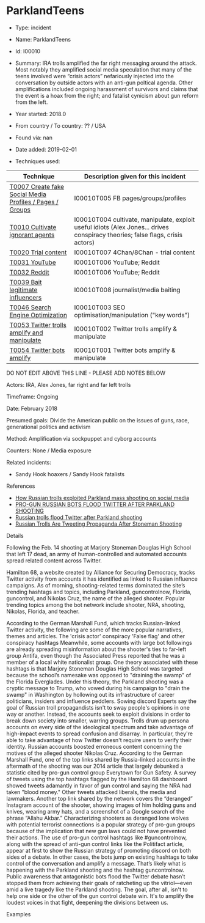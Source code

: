 # ParklandTeens

* Type: incident

* Name: ParklandTeens

* Id: I00010

* Summary: IRA trolls amplified the far right messaging around the attack. Most notably they amplified social media speculation that many of the teens involved were “crisis actors” nefariously injected into the conversation by outside actors with an anti-gun poltical agenda. Other amplifications included ongoing harassment of survivors and claims that the event is a hoax from the right; and fatalist cynicism about gun reform from the left.

* Year started: 2018.0

* From country / To country: ?? / USA

* Found via: nan

* Date added: 2019-02-01

* Techniques used: 

| Technique | Description given for this incident |
| --------- | ------------------------- |
| [T0007 Create fake Social Media Profiles / Pages / Groups](../techniques/T0007.md) | I00010T005 FB pages/groups/profiles |
| [T0010 Cultivate ignorant agents](../techniques/T0010.md) | I00010T004 cultivate, manipulate, exploit useful idiots (Alex Jones... drives conspiracy theories; false flags, crisis actors) |
| [T0020 Trial content](../techniques/T0020.md) | I00010T007 4Chan/8Chan - trial content |
| [T0031 YouTube](../techniques/T0031.md) | I00010T006 YouTube; Reddit |
| [T0032 Reddit](../techniques/T0032.md) | I00010T006 YouTube; Reddit |
| [T0039 Bait legitimate influencers](../techniques/T0039.md) | I00010T008 journalist/media baiting |
| [T0046 Search Engine Optimization](../techniques/T0046.md) | I00010T003 SEO optimisation/manipulation ("key words") |
| [T0053 Twitter trolls amplify and manipulate](../techniques/T0053.md) | I00010T002 Twitter trolls amplify & manipulate |
| [T0054 Twitter bots amplify](../techniques/T0054.md) | I00010T001 Twitter bots amplify & manipulate |

DO NOT EDIT ABOVE THIS LINE - PLEASE ADD NOTES BELOW

Actors: IRA, Alex Jones, far right and far left trolls

Timeframe: Ongoing

Date: February 2018

Presumed goals: Divide the American public on the issues of guns, race, generational politics and activism

Method: Amplification via sockpuppet and cyborg accounts

Counters: None / Media exposure

Related incidents: 

* Sandy Hook hoaxers / Sandy Hook fatalists

References

* [How Russian trolls exploited Parkland mass shooting on social media](https://www.politifact.com/truth-o-meter/article/2018/feb/22/how-russian-trolls-exploited-parkland-mass-shootin/)
* [PRO-GUN RUSSIAN BOTS FLOOD TWITTER AFTER PARKLAND SHOOTING](https://www.wired.com/story/pro-gun-russian-bots-flood-twitter-after-parkland-shooting/)
* [Russian trolls flood Twitter after Parkland shooting](https://www.nbcnews.com/tech/social-media/russian-trolls-flood-twitter-after-parkland-shooting-n848471)
* [Russian Trolls Are Tweeting Propaganda After Stoneman Shooting](http://nymag.com/intelligencer/2018/02/russian-trolls-tweet-propaganda-after-florida-shooting.html)

Details

Following the Feb. 14 shooting at Marjory Stoneman Douglas High School that left 17 dead, an army of human-controlled and automated accounts spread related content across Twitter. 

Hamilton 68, a website created by Alliance for Securing Democracy, tracks Twitter activity from accounts it has identified as linked to Russian influence campaigns. As of morning, shooting-related terms dominated the site’s trending hashtags and topics, including Parkland, guncontrolnow, Florida, guncontrol, and Nikolas Cruz, the name of the alleged shooter. Popular trending topics among the bot network include shooter, NRA, shooting, Nikolas, Florida, and teacher.

According to the German Marshall Fund, which tracks Russian-linked Twitter activity, the following are some of the more popular narratives, themes and articles.
The 'crisis actor' conspiracy
'False flag' and other conspiracy hashtags
Meanwhile, some accounts with large bot followings are already spreading misinformation about the shooter's ties to far-left group Antifa, even though the Associated Press reported that he was a member of a local white nationalist group.
One theory associated with these hashtags is that Marjory Stoneman Douglas High School was targeted because the school’s namesake was opposed to "draining the swamp" of the Florida Everglades. Under this theory, the Parkland shooting was a cryptic message to Trump, who vowed during his campaign to "drain the swamp" in Washington by hollowing out its infrastructure of career politicians, insiders and influence peddlers.
Sowing discord
Experts say the goal of Russian troll propagandists isn't to sway people's opinions in one way or another. Instead, the accounts seek to exploit divisions in order to break down society into smaller, warring groups. Trolls drum up persona accounts on every side of the ideological spectrum and take advantage of high-impact events to spread confusion and disarray. In particular, they're able to take advantage of how Twitter doesn't require users to verify their identity.
Russian accounts boosted erroneous content concerning the motives of the alleged shooter Nikolas Cruz.
According to the German Marshall Fund, one of the top links shared by Russia-linked accounts in the aftermath of the shooting was our 2014 article that largely debunked a statistic cited by pro-gun control group Everytown for Gun Safety.
A survey of tweets using the top hashtags flagged by the Hamilton 68 dashboard showed tweets adamantly in favor of gun control and saying the NRA had taken "blood money." Other tweets attacked liberals, the media and lawmakers.
Another top link shared by the network covers the “deranged” Instagram account of the shooter, showing images of him holding guns and knives, wearing army hats, and a screenshot of a Google search of the phrase “Allahu Akbar.” Characterizing shooters as deranged lone wolves with potential terrorist connections is a popular strategy of pro-gun groups because of the implication that new gun laws could not have prevented their actions.
The use of pro-gun control hashtags like #guncontrolnow, along with the spread of anti-gun control links like the Politifact article, appear at first to show the Russian strategy of promoting discord on both sides of a debate.
In other cases, the bots jump on existing hashtags to take control of the conversation and amplify a message. That’s likely what is happening with the Parkland shooting and the hashtag guncontrolnow.
Public awareness that antagonistic bots flood the Twitter debate hasn’t stopped them from achieving their goals of ratcheting up the vitriol—even amid a live tragedy like the Parkland shooting. The goal, after all, isn't to help one side or the other of the gun control debate win. It's to amplify the loudest voices in that fight, deepening the divisions between us.

Examples

